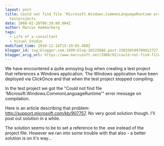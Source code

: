 ```yaml
---
layout: post
title: Could not find file 'Microsoft.Windows.CommonLanguageRuntime error for
  testprojects
date: 2008-02-26T06:39:00.004Z
author: Marcus Hammarberg
tags:
  - Life of a consultant
  - Visual Studio
modified_time: 2010-12-14T15:19:05.488Z
blogger_id: tag:blogger.com,1999:blog-36533086.post-336550589709812727
blogger_orig_url: https://www.marcusoft.net/2008/02/could-not-find-file-microsoftwindowscom.html
---
```


We have encountered a quite annoying bug when creating a test project that references a Windows application. The Windows application have been deployed via ClickOnce and that when the test project stopped compiling.

In the test project we got the "Could not find file 'Microsoft.Windows.CommonLanguageRuntime'" error message on compilation.

Here is an article describing that problem: <http://support.microsoft.com/kb/907757>. No very good solution though. I'll post out solution in a while.

The solution seems to be to set a reference to the .exe instead of the project file. However we ran into some trouble with that also - a better solution is on it's way...
